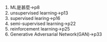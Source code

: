 1. ML是甚麼->p8
2. unsupervised learning->p13
3. supervised learing->p16
4. semi-supervised learning->p22
5. reinforcement learning->p25
6. Generative Adversarial Network(GAN)->p33